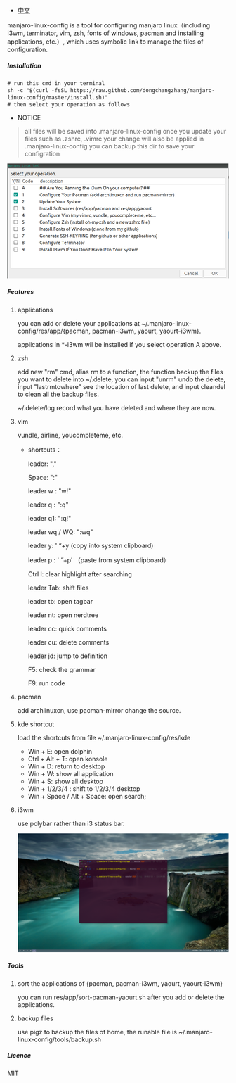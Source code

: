 * [中文](README.cn.md)

manjaro-linux-config is a tool for configuring manjaro linux（including i3wm, terminator, vim, zsh, fonts of windows, pacman and installing applications, etc.）, which uses symbolic link to manage the files of configuration.

##### Installation

```shell
# run this cmd in your terminal
sh -c "$(curl -fsSL https://raw.github.com/dongchangzhang/manjaro-linux-config/master/install.sh)"
# then select your operation as follows
```

* NOTICE
> all files will be saved into .manjaro-linux-config
> once you update your files
> such as .zshrc, .vimrc
> your change will also be applied in .manjaro-linux-config
> you can backup this dir to save your configration

![ui](preview/ui.png)

##### Features

1. applications

   you can add or delete your applications at ~/.manjaro-linux-config/res/app/{pacman, pacman-i3wm, yaourt, yaourt-i3wm}.

   applications in *-i3wm wil be installed if you select operation A above.

2. zsh

   add new "rm" cmd, alias rm to a function, the function backup the files you want to delete into ~/.delete, you can input "unrm" undo the delete, input "lastrmtowhere" see the location of last delete, and input cleandel to clean all the backup files.

   ~/.delete/log record what you have deleted and where they are now.

3. vim

   vundle, airline, youcompleteme, etc.

   * shortcuts：

     leader: ","

     Space: ":"

     leader w : "w!"

     leader q : ":q"

     leader q1: ":q!"

     leader wq / WQ: ":wq"

     leader y: ' “+y  (copy into system clipboard)

     leader p : ' ”+p' （paste from system clipboard）

     Ctrl l: clear highlight after searching

     leader Tab: shift files

     leader tb: open tagbar

     leader nt: open nerdtree

     leader cc: quick comments

     leader cu: delete comments

     leader jd: jump to definition

     F5: check the grammar

     F9: run code

4. pacman

   add archlinuxcn, use pacman-mirror change the source.

5. kde shortcut

   load the shortcuts from file ~/.manjaro-linux-config/res/kde

   * Win + E: open dolphin
   * Ctrl + Alt + T: open konsole
   * Win + D: return to desktop
   * Win + W: show all application
   * Win + S: show all desktop
   * Win + 1/2/3/4 : shift to 1/2/3/4 desktop
   * Win + Space / Alt + Space: open search;

6. i3wm

   use polybar rather than i3 status bar.

   ![i3wm](preview/i3wm.png)

##### Tools

1. sort the applications of {pacman, pacman-i3wm, yaourt, yaourt-i3wm}

   you can run res/app/sort-pacman-yaourt.sh after you add or delete the applications.

2. backup files

   use pigz to backup the files of home, the runable file is ~/.manjaro-linux-config/tools/backup.sh

##### Licence
   MIT

